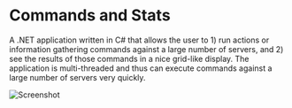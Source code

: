 # Commands and Stats #

A .NET application written in C# that allows the user to 1) run actions or information gathering commands against a large number of servers, and 2) see the results of those commands in a nice grid-like display.  The application is multi-threaded and thus can execute commands against a large number of servers very quickly.

![Screenshot](Commands-and-Stats/blob/master/example.jpeg)
